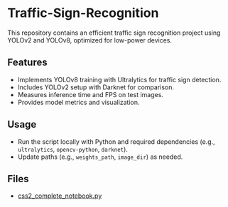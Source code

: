 # Traffic-Sign-Recognition

This repository contains an efficient traffic sign recognition project using YOLOv2 and YOLOv8, optimized for low-power devices.

## Features
- Implements YOLOv8 training with Ultralytics for traffic sign detection.
- Includes YOLOv2 setup with Darknet for comparison.
- Measures inference time and FPS on test images.
- Provides model metrics and visualization.

## Usage
- Run the script locally with Python and required dependencies (e.g., `ultralytics`, `opencv-python`, `darknet`).
- Update paths (e.g., `weights_path`, `image_dir`) as needed.

## Files
- [css2_complete_notebook.py](https://github.com/101Viper777/css2-traffic-sign-recognition/blob/main/css2_complete_notebook.py)
